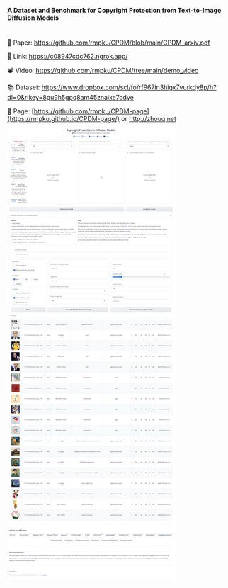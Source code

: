 **A Dataset and Benchmark for Copyright Protection from Text-to-Image Diffusion Models**

#
📄 Paper: https://github.com/rmpku/CPDM/blob/main/CPDM_arxiv.pdf

🔗 Link: https://c08947cdc762.ngrok.app/        

📽️ Video: https://github.com/rmpku/CPDM/tree/main/demo_video

📚 Dataset: https://www.dropbox.com/scl/fo/rf967in3higx7vurkdy8p/h?dl=0&rlkey=8gu9h5gpq8am45znaixe7odye

📄 Page: [https://github.com/rmpku/CPDM-page](https://rmpku.github.io/CPDM-page/)  or  http://zhouq.net

![Demo](https://github.com/rmpku/CPDM/blob/main/demo.png)


